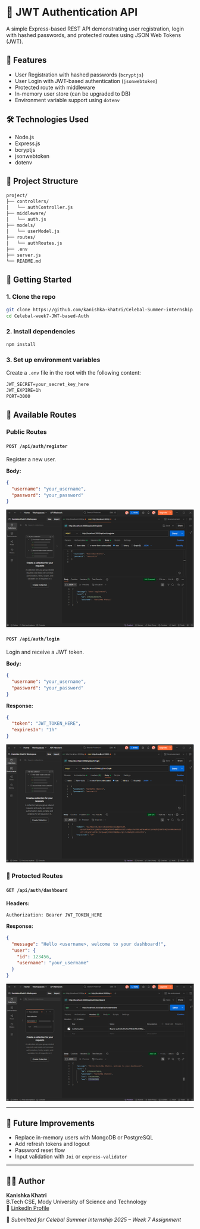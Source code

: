 # 🔐 JWT Authentication API

A simple Express-based REST API demonstrating user registration, login with hashed passwords, and protected routes using JSON Web Tokens (JWT).

## 🚀 Features

- User Registration with hashed passwords (`bcryptjs`)
- User Login with JWT-based authentication (`jsonwebtoken`)
- Protected route with middleware
- In-memory user store (can be upgraded to DB)
- Environment variable support using `dotenv`

## 🛠️ Technologies Used

- Node.js
- Express.js
- bcryptjs
- jsonwebtoken
- dotenv

## 📁 Project Structure

```
project/
├── controllers/
│   └── authController.js
├── middleware/
│   └── auth.js
├── models/
│   └── userModel.js
├── routes/
│   └── authRoutes.js
├── .env
├── server.js
└── README.md
```

## 📝 Getting Started

### 1. Clone the repo

```bash
git clone https://github.com/kanishka-khatri/Celebal-Summer-internship.git
cd Celebal-week7-JWT-based-Auth
```

### 2. Install dependencies

```bash
npm install
```

### 3. Set up environment variables

Create a `.env` file in the root with the following content:

```env
JWT_SECRET=your_secret_key_here
JWT_EXPIRE=1h
PORT=3000
```

## 🔄 Available Routes

### Public Routes

#### `POST /api/auth/register`
Register a new user.

**Body:**
```json
{
  "username": "your_username",
  "password": "your_password"
}
```
![register](outputs/register.png)

#### `POST /api/auth/login`
Login and receive a JWT token.

**Body:**
```json
{
  "username": "your_username",
  "password": "your_password"
}
```

**Response:**
```json
{
  "token": "JWT_TOKEN_HERE",
  "expiresIn": "1h"
}
```
![login](outputs/login.png)

### 🔐 Protected Routes

#### `GET /api/auth/dashboard`

**Headers:**
```http
Authorization: Bearer JWT_TOKEN_HERE
```

**Response:**
```json
{
  "message": "Hello <username>, welcome to your dashboard!",
  "user": {
    "id": 123456,
    "username": "your_username"
  }
}
```
![dashboard](outputs/dashboard.png)

---
## 🚧 Future Improvements

- Replace in-memory users with MongoDB or PostgreSQL
- Add refresh tokens and logout
- Password reset flow
- Input validation with `Joi` or `express-validator`
---
## 👩‍💻 Author

**Kanishka Khatri**  
B.Tech CSE, Mody University of Science and Technology  
🔗 [LinkedIn Profile](https://www.linkedin.com/in/kanishka-khatri/)

📌 *Submitted for Celebal Summer Internship 2025 – Week 7 Assignment*
